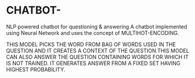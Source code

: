 # CHATBOT-
NLP powered chatbot for questioning &amp; answering 
A chatbot implemented using Neural Network and uses the concept of MULTIHOT-ENCODING.

THIS MODEL PICKS THE WORD FROM BAG OF WORDS USED IN THE QUESTION AND IT CREATES A CONTEXT OF THE QUESTION.THIS MODEL CAN ALSO ANSWER THE QUESTION CONTAINING WORDS FOR WHICH IT IS NOT TRAINED. IT GENERATES ANSWER FROM A FIXED SET HAVING HIGHEST PROBABILITY.
